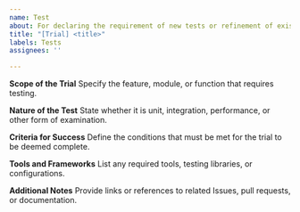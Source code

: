 ```yaml
---
name: Test
about: For declaring the requirement of new tests or refinement of existing trials.
title: "[Trial] <title>"
labels: Tests
assignees: ''

---
```


**Scope of the Trial**
Specify the feature, module, or function that requires testing.

**Nature of the Test**
State whether it is unit, integration, performance, or other form of examination.

**Criteria for Success**
Define the conditions that must be met for the trial to be deemed complete.

**Tools and Frameworks**
List any required tools, testing libraries, or configurations.

**Additional Notes**
Provide links or references to related Issues, pull requests, or documentation.
